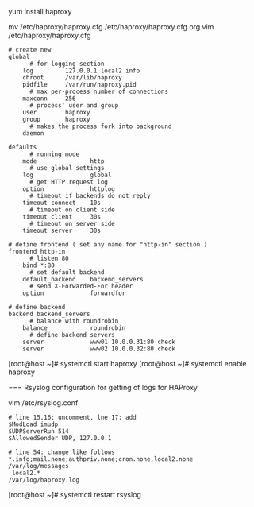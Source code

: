 yum install haproxy

mv /etc/haproxy/haproxy.cfg /etc/haproxy/haproxy.cfg.org 
vim /etc/haproxy/haproxy.cfg

```
# create new
global
      # for logging section
    log         127.0.0.1 local2 info
    chroot      /var/lib/haproxy
    pidfile     /var/run/haproxy.pid
      # max per-process number of connections
    maxconn     256
      # process' user and group
    user        haproxy
    group       haproxy
      # makes the process fork into background
    daemon

defaults
      # running mode
    mode               http
      # use global settings
    log                global
      # get HTTP request log
    option             httplog
      # timeout if backends do not reply
    timeout connect    10s
      # timeout on client side
    timeout client     30s
      # timeout on server side
    timeout server     30s

# define frontend ( set any name for "http-in" section )
frontend http-in
      # listen 80
    bind *:80
      # set default backend
    default_backend    backend_servers
      # send X-Forwarded-For header
    option             forwardfor

# define backend
backend backend_servers
      # balance with roundrobin
    balance            roundrobin
      # define backend servers
    server             www01 10.0.0.31:80 check
    server             www02 10.0.0.32:80 check
```

[root@host ~]# systemctl start haproxy
[root@host ~]# systemctl enable haproxy

=== Rsyslog configuration for getting of logs for HAProxy

vim /etc/rsyslog.conf

```
# line 15,16: uncomment, lne 17: add
$ModLoad imudp
$UDPServerRun 514
$AllowedSender UDP, 127.0.0.1

# line 54: change like follows
*.info;mail.none;authpriv.none;cron.none,local2.none   /var/log/messages
 local2.*                                                /var/log/haproxy.log
```

[root@host ~]# systemctl restart rsyslog

